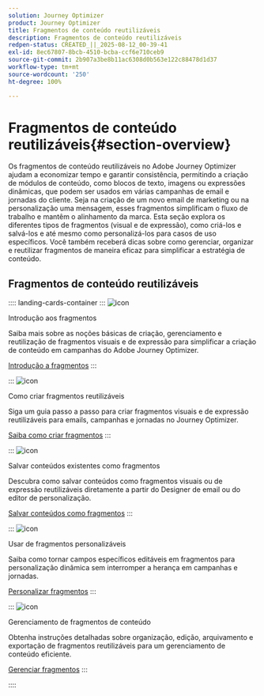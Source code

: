 ```yaml
---
solution: Journey Optimizer
product: Journey Optimizer
title: Fragmentos de conteúdo reutilizáveis
description: Fragmentos de conteúdo reutilizáveis
redpen-status: CREATED_||_2025-08-12_00-39-41
exl-id: 8ec67807-8bcb-4510-bcba-ccf6e710ceb9
source-git-commit: 2b907a3be8b11ac6308d0b563e122c88478d1d37
workflow-type: tm+mt
source-wordcount: '250'
ht-degree: 100%

---
```


# Fragmentos de conteúdo reutilizáveis{#section-overview}

Os fragmentos de conteúdo reutilizáveis no Adobe Journey Optimizer ajudam a economizar tempo e garantir consistência, permitindo a criação de módulos de conteúdo, como blocos de texto, imagens ou expressões dinâmicas, que podem ser usados em várias campanhas de email e jornadas do cliente. Seja na criação de um novo email de marketing ou na personalização uma mensagem, esses fragmentos simplificam o fluxo de trabalho e mantêm o alinhamento da marca. Esta seção explora os diferentes tipos de fragmentos (visual e de expressão), como criá-los e salvá-los e até mesmo como personalizá-los para casos de uso específicos. Você também receberá dicas sobre como gerenciar, organizar e reutilizar fragmentos de maneira eficaz para simplificar a estratégia de conteúdo.

## Fragmentos de conteúdo reutilizáveis

:::: landing-cards-container
:::
![icon](https://cdn.experienceleague.adobe.com/icons/book.svg)

Introdução aos fragmentos

Saiba mais sobre as noções básicas de criação, gerenciamento e reutilização de fragmentos visuais e de expressão para simplificar a criação de conteúdo em campanhas do Adobe Journey Optimizer.

[Introdução a fragmentos](../using/content-management/fragments.md)
:::

:::
![icon](https://cdn.experienceleague.adobe.com/icons/circle-play.svg)

Como criar fragmentos reutilizáveis

Siga um guia passo a passo para criar fragmentos visuais e de expressão reutilizáveis para emails, campanhas e jornadas no Journey Optimizer.

[Saiba como criar fragmentos](../using/content-management/create-fragments.md)
:::

:::
![icon](https://cdn.experienceleague.adobe.com/icons/list-check.svg)

Salvar conteúdos existentes como fragmentos

Descubra como salvar conteúdos como fragmentos visuais ou de expressão reutilizáveis diretamente a partir do Designer de email ou do editor de personalização.

[Salvar conteúdos como fragmentos](../using/content-management/save-fragments.md)
:::

:::
![icon](https://cdn.experienceleague.adobe.com/icons/puzzle-piece.svg)

Usar de fragmentos personalizáveis

Saiba como tornar campos específicos editáveis em fragmentos para personalização dinâmica sem interromper a herança em campanhas e jornadas.

[Personalizar fragmentos](../using/content-management/customizable-fragments.md)
:::

:::
![icon](https://cdn.experienceleague.adobe.com/icons/gear.svg)

Gerenciamento de fragmentos de conteúdo

Obtenha instruções detalhadas sobre organização, edição, arquivamento e exportação de fragmentos reutilizáveis para um gerenciamento de conteúdo eficiente.

[Gerenciar fragmentos](../using/content-management/manage-fragments.md)
:::

::::
